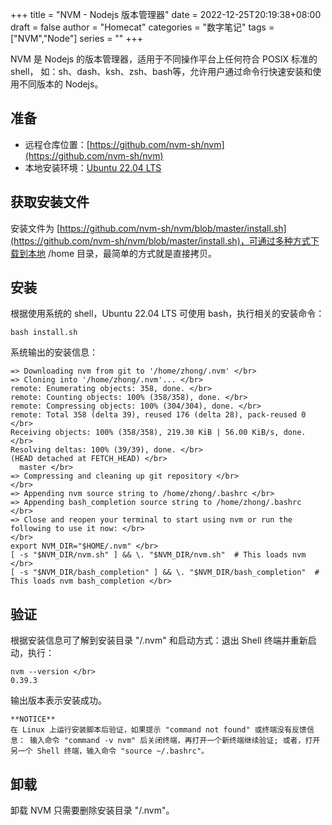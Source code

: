 +++
title = "NVM - Nodejs 版本管理器"
date = 2022-12-25T20:19:38+08:00
draft = false
author = "Homecat"
categories = "数字笔记"
tags = ["NVM","Node"]
series = ""
+++

NVM 是 Nodejs 的版本管理器，适用于不同操作平台上任何符合 POSIX 标准的 shell， 如：sh、dash、ksh、zsh、bash等，允许用户通过命令行快速安装和使用不同版本的 Nodejs。

<!--more-->

## 准备

- 远程仓库位置：[https://github.com/nvm-sh/nvm](https://github.com/nvm-sh/nvm)
- 本地安装环境：[Ubuntu 22.04 LTS](https://ubuntu.com)

## 获取安装文件

安装文件为 [https://github.com/nvm-sh/nvm/blob/master/install.sh](https://github.com/nvm-sh/nvm/blob/master/install.sh)，可通过多种方式下载到本地 /home 目录，最简单的方式就是直接拷贝。


## 安装

根据使用系统的 shell，Ubuntu 22.04 LTS 可使用 bash，执行相关的安装命令：

```
bash install.sh
```

系统输出的安装信息：

```
=> Downloading nvm from git to '/home/zhong/.nvm' </br>
=> Cloning into '/home/zhong/.nvm'... </br>
remote: Enumerating objects: 358, done. </br>
remote: Counting objects: 100% (358/358), done. </br>
remote: Compressing objects: 100% (304/304), done. </br>
remote: Total 358 (delta 39), reused 176 (delta 28), pack-reused 0 </br>
Receiving objects: 100% (358/358), 219.30 KiB | 56.00 KiB/s, done. </br>
Resolving deltas: 100% (39/39), done. </br>
(HEAD detached at FETCH_HEAD) </br>
  master </br>
=> Compressing and cleaning up git repository </br>
</br>
=> Appending nvm source string to /home/zhong/.bashrc </br>
=> Appending bash_completion source string to /home/zhong/.bashrc </br>
=> Close and reopen your terminal to start using nvm or run the following to use it now: </br>
</br>
export NVM_DIR="$HOME/.nvm" </br>
[ -s "$NVM_DIR/nvm.sh" ] && \. "$NVM_DIR/nvm.sh"  # This loads nvm </br>
[ -s "$NVM_DIR/bash_completion" ] && \. "$NVM_DIR/bash_completion"  # This loads nvm bash_completion </br>
```

## 验证

根据安装信息可了解到安装目录 "/.nvm" 和启动方式：退出 Shell 终端并重新启动，执行：

```
nvm --version </br>
0.39.3
```

输出版本表示安装成功。

```
**NOTICE**  
在 Linux 上运行安装脚本后验证，如果提示 "command not found" 或终端没有反馈信息： 输入命令 "command -v nvm" 后关闭终端，再打开一个新终端继续验证; 或者，打开另一个 Shell 终端，输入命令 "source ~/.bashrc"。
```

## 卸载

卸载 NVM 只需要删除安装目录 "/.nvm"。

